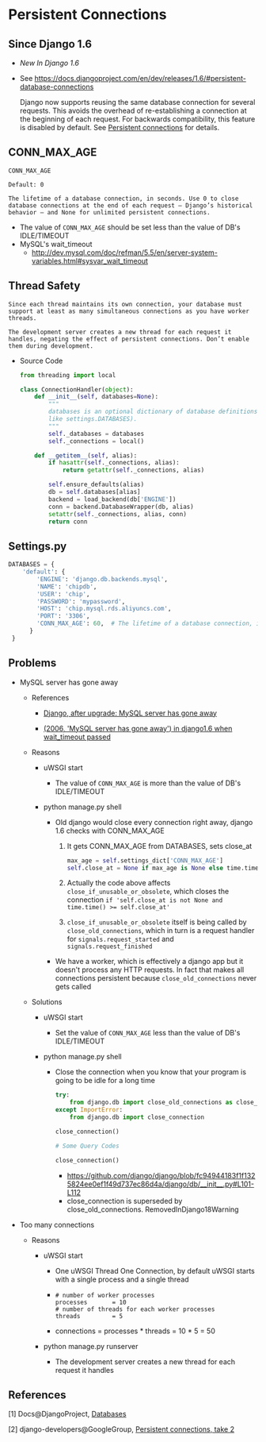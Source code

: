 # Persistent Connections

## Since Django 1.6

* _New In Django 1.6_

* See https://docs.djangoproject.com/en/dev/releases/1.6/#persistent-database-connections

  Django now supports reusing the same database connection for several requests. This avoids the overhead of re-establishing a connection at the beginning of each request. For backwards compatibility, this feature is disabled by default. See [Persistent connections](https://docs.djangoproject.com/en/dev/ref/databases/#persistent-database-connections) for details.

## CONN_MAX_AGE

```
CONN_MAX_AGE

Default: 0

The lifetime of a database connection, in seconds. Use 0 to close database connections at the end of each request — Django’s historical behavior — and None for unlimited persistent connections.
```

* The value of ``CONN_MAX_AGE`` should be set less than the value of DB's IDLE/TIMEOUT
* MySQL's wait_timeout
  * http://dev.mysql.com/doc/refman/5.5/en/server-system-variables.html#sysvar_wait_timeout

## Thread Safety

```
Since each thread maintains its own connection, your database must support at least as many simultaneous connections as you have worker threads.

The development server creates a new thread for each request it handles, negating the effect of persistent connections. Don’t enable them during development.
```
* Source Code

  ```python
  from threading import local

  class ConnectionHandler(object):
      def __init__(self, databases=None):
          """
          databases is an optional dictionary of database definitions (structured
          like settings.DATABASES).
          """
          self._databases = databases
          self._connections = local()

      def __getitem__(self, alias):
          if hasattr(self._connections, alias):
              return getattr(self._connections, alias)

          self.ensure_defaults(alias)
          db = self.databases[alias]
          backend = load_backend(db['ENGINE'])
          conn = backend.DatabaseWrapper(db, alias)
          setattr(self._connections, alias, conn)
          return conn
  ```

##  Settings.py

```python
DATABASES = {
    'default': {
        'ENGINE': 'django.db.backends.mysql',
        'NAME': 'chipdb',
        'USER': 'chip',
        'PASSWORD': 'mypassword',
        'HOST': 'chip.mysql.rds.aliyuncs.com',
        'PORT': '3306',
        'CONN_MAX_AGE': 60,  # The lifetime of a database connection, in seconds. Default 0.
      }
 }
```

## Problems

* MySQL server has gone away

  * References

    * [Django, after upgrade: MySQL server has gone away](http://stackoverflow.com/questions/26958592/django-after-upgrade-mysql-server-has-gone-away)

    * [(2006, 'MySQL server has gone away') in django1.6 when wait_timeout passed](https://code.djangoproject.com/ticket/21597#comment:12)

  * Reasons

    * uWSGI start

      * The value of ``CONN_MAX_AGE`` is more than the value of DB's IDLE/TIMEOUT

    * python manage.py shell

      * Old django would close every connection right away, django 1.6 checks with CONN_MAX_AGE

        1. It gets CONN_MAX_AGE from DATABASES, sets close_at

           ```python
           max_age = self.settings_dict['CONN_MAX_AGE']
           self.close_at = None if max_age is None else time.time() + max_age
           ```

        2. Actually the code above affects ``close_if_unusable_or_obsolete``, which closes the connection ``if 'self.close_at is not None and time.time() >= self.close_at'``

        3. ``close_if_unusable_or_obsolete`` itself is being called by ``close_old_connections``, which in turn is a request handler for ``signals.request_started`` and ``signals.request_finished``

      * We have a worker, which is effectively a django app but it doesn't process any HTTP requests. In fact that makes all connections persistent because ``close_old_connections`` never gets called

  * Solutions

    * uWSGI start

      * Set the value of ``CONN_MAX_AGE`` less than the value of DB's IDLE/TIMEOUT

    * python manage.py shell

      * Close the connection when you know that your program is going to be idle for a long time

        ```python
        try:
            from django.db import close_old_connections as close_connection
        except ImportError:
            from django.db import close_connection

        close_connection()

        # Some Query Codes

        close_connection()
        ```

        * https://github.com/django/django/blob/fc94944183f1f1325824ee0ef1f49d737ec86d4a/django/db/__init__.py#L101-L112
        * close_connection is superseded by close_old_connections. RemovedInDjango18Warning


* Too many connections

  * Reasons

    * uWSGI start

      * One uWSGI Thread One Connection, by default uWSGI starts with a single process and a single thread

      * ```
        # number of worker processes
        processes       = 10
        # number of threads for each worker processes
        threads         = 5
        ```

      * connections = processes * threads = 10 * 5 = 50

    * python manage.py runserver

      * The development server creates a new thread for each request it handles

## References

[1] Docs@DjangoProject, [Databases](https://docs.djangoproject.com/en/dev/ref/databases/)

[2] django-developers@GoogleGroup, [Persistent connections, take 2](https://groups.google.com/forum/#!topic/django-developers/rH0QQP7tI6w)